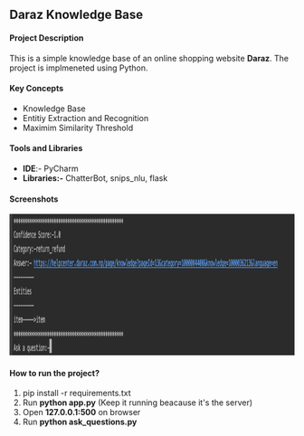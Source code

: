 ## Daraz Knowledge Base

#### Project Description
This is a simple knowledge base of an online shopping website **Daraz**. The project is implmeneted using Python.

#### Key Concepts
* Knowledge Base
* Entitiy Extraction and Recognition
* Maximim Similarity Threshold

#### Tools and Libraries
* **IDE**:- PyCharm
* **Libraries:-** ChatterBot, snips_nlu, flask

#### Screenshots

<img src="https://github.com/Scorpi35/daraz_knowledge_base/blob/main/ScreenShots/output.png" width="1000" height="250" />

#### How to run the project?

1. pip install -r requirements.txt
2. Run **python app.py** (Keep it running beacause it's the server)
3. Open **127.0.0.1:500** on browser
4. Run **python ask_questions.py** 


